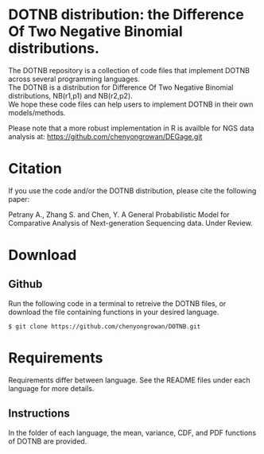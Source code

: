 # DOTNB distribution: the Difference Of Two Negative Binomial distributions.
The DOTNB repository is a collection of code files that implement DOTNB across several programming languages.  
The DOTNB is a distribution for Difference Of Two Negative Binomial distributions, NB(r1,p1) and NB(r2,p2).  
We hope these code files can help users to implement DOTNB in their own models/methods.    

Please note that a more robust implementation in R is availble for NGS data analysis at: 
https://github.com/chenyongrowan/DEGage.git

# Citation
If you use the code and/or the DOTNB distribution, please cite the following paper:

Petrany A., Zhang S. and Chen, Y. A General Probabilistic Model for Comparative Analysis of Next-generation Sequencing data. Under Review.

# Download
## Github
Run the following code in a terminal to retreive the DOTNB files, or download the file containing functions in your desired language.
  ```
  $ git clone https://github.com/chenyongrowan/DOTNB.git
  ```

# Requirements
Requirements differ between language. See the README files under each language for more details.


## Instructions

In the folder of each language, the mean, variance, CDF, and PDF functions of DOTNB are provided.


